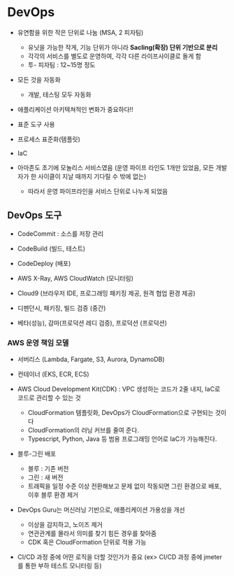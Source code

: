 # DevOps

- 유연함을 위한 작은 단위로 나눔 (MSA, 2 피자팀)
  - 유닛을 가능한 작게, 기능 단위가 아니라 **Sacling(확장) 단위 기반으로 분리**
  - 각각의 서비스를 별도로 운영하여, 각각 다른 라이프사이클로 돌게 함
  - 투- 피자팀 : 12~15명 정도
- 모든 것을 자동화
  - 개발, 테스팅 모두 자동화
- 애플리케이션 아키텍쳐적인 변화가 중요하다!!
- 표준 도구 사용
- 프로세스 표준화(템플릿)
- IaC

- 아마존도 초기에 모놀리스 서비스였음 (운영 파이프 라인도 1개만 있었음, 모든 개발자가 한 사이클이 지날 때까지 기다릴 수 밖에 없는)
  - 따라서 운영 파이프라인을 서비스 단위로 나누게 되었음

## DevOps 도구

- CodeCommit : 소스를 저장 관리
- CodeBuild (빌드, 테스트)
- CodeDeploy (배포)
- AWS X-Ray, AWS CloudWatch (모니터링)
- Cloud9 (브라우저 IDE, 프로그래밍 패키징 제공, 원격 협업 환경 제공)

- 디펜던시, 패키징, 빌드 검증 (중간)
- 베타(성능), 감마(프로덕션 레디 검증), 프로덕션 (프로덕션)

### AWS 운영 책임 모델

- 서버리스 (Lambda, Fargate, S3, Aurora, DynamoDB)
- 컨테이너 (EKS, ECR, ECS)

- AWS Cloud Development Kit(CDK) : VPC 생성하는 코드가 2줄 내지, IaC로 코드로 관리할 수 있는 것

  - CloudFormation 템플릿화, DevOps가 CloudFormation으로 구현되는 것이다
  - CloudFormation의 러닝 커브를 줄여 준다.
  - Typescript, Python, Java 등 범용 프로그래밍 언어로 IaC가 가능해진다.

- 블루-그린 배포

  - 블루 : 기존 버전
  - 그린 : 새 버전
  - 트래픽을 일정 수준 이상 전환해보고 문제 없이 작동되면 그린 환경으로 배포, 이후 블루 환경 제거

- DevOps Guru는 머신러닝 기반으로, 애플리케이션 가용성을 개선

  - 이상을 감지하고, 노이즈 제거
  - 연관관계를 몰라서 의미를 찾기 힘든 경우를 찾아줌
  - CDK 혹은 CloudFormation 단위로 적용 가능

- CI/CD 과정 중에 어떤 로직을 더할 것인가가 중요 (ex> CI/CD 과정 중에 jmeter를 통한 부하 테스트 모니터링 등)
